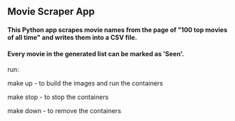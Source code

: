 
##  Movie Scraper App

  

####  This Python app scrapes movie names from the page of "100 top movies of all time" and writes them into a CSV file.

#### Every movie in the generated list can be marked as 'Seen'.

  

run:

make up - to build the images and run the containers

make stop - to stop the containers

make down - to remove the containers

